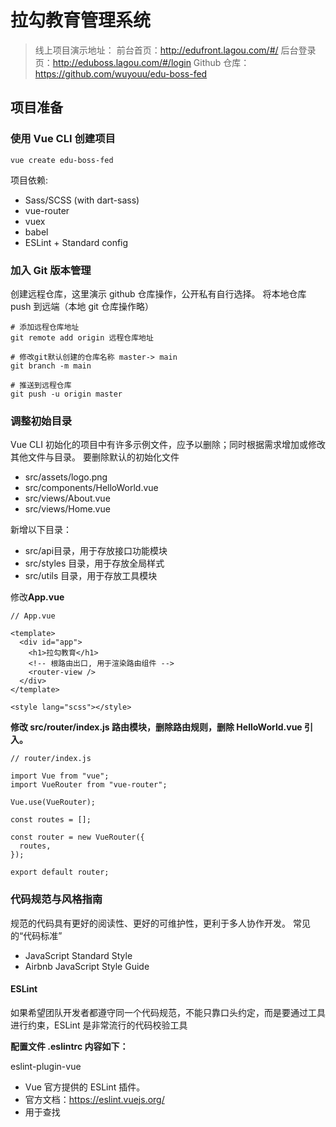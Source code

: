 # 拉勾教育管理系统

> 线上项⽬演示地址：
> 前台⾸⻚：http://edufront.lagou.com/#/
> 后台登录⻚：http://eduboss.lagou.com/#/login
> Github 仓库：https://github.com/wuyouu/edu-boss-fed

## 项⽬准备

### 使⽤ Vue CLI 创建项⽬

```
vue create edu-boss-fed
```

项目依赖:

- Sass/SCSS (with dart-sass)
- vue-router
- vuex
- babel
- ESLint  + Standard config

### 加⼊ Git 版本管理

创建远程仓库，这⾥演示 github 仓库操作，公开私有⾃⾏选择。
将本地仓库 push 到远端（本地 git 仓库操作略）

```
# 添加远程仓库地址
git remote add origin 远程仓库地址

# 修改git默认创建的仓库名称 master-> main
git branch -m main

# 推送到远程仓库
git push -u origin master

```

### 调整初始⽬录

Vue CLI 初始化的项⽬中有许多示例⽂件，应予以删除；同时根据需求增加或修改其他⽂件与⽬录。
要删除默认的初始化⽂件

- src/assets/logo.png
- src/components/HelloWorld.vue
- src/views/About.vue
- src/views/Home.vue

新增以下⽬录：

- src/api⽬录，⽤于存放接⼝功能模块
- src/styles ⽬录，⽤于存放全局样式
- src/utils ⽬录，⽤于存放⼯具模块

修改**App.vue**

```
// App.vue

<template>
  <div id="app">
    <h1>拉勾教育</h1>
    <!-- 根路由出口, 用于渲染路由组件 -->
    <router-view />
  </div>
</template>

<style lang="scss"></style>

```

**修改 src/router/index.js 路由模块，删除路由规则，删除 HelloWorld.vue 引⼊。**

```
// router/index.js

import Vue from "vue";
import VueRouter from "vue-router";

Vue.use(VueRouter);

const routes = [];

const router = new VueRouter({
  routes,
});

export default router;

```

### 代码规范与⻛格指南

规范的代码具有更好的阅读性、更好的可维护性，更利于多⼈协作开发。
常⻅的“代码标准”

- JavaScript Standard Style
- Airbnb JavaScript Style Guide

#### ESLint

如果希望团队开发者都遵守同⼀个代码规范，不能只靠⼝头约定，⽽是要通过⼯具进⾏约束，ESLint 是⾮常流⾏的代码校验⼯具

**配置⽂件 .eslintrc 内容如下：**

eslint-plugin-vue

- Vue 官⽅提供的 ESLint 插件。
- 官⽅⽂档：https://eslint.vuejs.org/
- ⽤于查找 <template> 、 <script> 、 .vue ⽂件中的：
  - 语法错误
  - Vue.js 指令的错误⽤法
  - 违反 Vue ⻛格指南的代码

@vue/eslint-config-standard

- 官⽅⽂档：https://standardjs.com/readme-zhcn.html
- 是⼀种⽆需配置，可便捷的统⼀代码⻛格的⽅式，具体⻅官⽅⽂档细则。
- 主要注意，代码不能有分号。

```
// .eslintrc

module.exports = {
  root: true,
  env: {
    node: true
  },
  extends: [
    'plugin:vue/essential',
    '@vue/standard'
  ],
  parserOptions: {
    parser: '@babel/eslint-parser'
  },
  rules: {
    'no-console': process.env.NODE_ENV === 'production' ? 'warn' : 'off',
    'no-debugger': process.env.NODE_ENV === 'production' ? 'warn' : 'off'
  }
}

```

设置完毕后，在 npm run serve 的服务器启动时保存代码会⾃动对代码进⾏ lint，也可以通过 npm run lint 命令执⾏ ESLint 的代码校验与修复。

##### ⾃定义校验规则

> ESLint 中⽂官⽅⽂档：https://cn.eslint.org/

ESLint 官⽹ -> ⽤户指南 -> 规则 中提供了每种规则的⽤法以及⽀持的选项。

⾸先得到规则名称, eslint 报错信息的 最后一个单词

ESLint 配置⽂件的 rules 属性可以对规则进⾏⾃定义设置，例如关闭分号的报错。

修改 ESLint 配置⽂件后，需要重启（静态⽂件服务器）⽣效。

注意：

- 如果修改规则后，重启却不⽣效，可以将 node_modules/.cache 的规则缓存⽬录删除后重启即可

### 样式与布局

#### Element 组件库

Element 是饿了么官⽅提供的组件库，⾮常适合开发后台管理系统等相关类型的项⽬。
官⽹：https://element.eleme.cn/
GitHub 仓库：https://github.com/ElemeFE/element

1. 安装

   ```
   npm i element-ui -S
   ```

2. 在 main.js 中导⼊

   > element-ui 中有许多组件，引⼊是可以采⽤两种⽅式，完整引⼊或按需引⼊，不同的引⼊⽅式根据组
   > 件的使⽤数量决定，最终影响打包后的⽂件体积。这⾥的项⽬采⽤完整引⼊⽅式。

   ```
   // main.js
   
   import Vue from "vue";
   import App from "./App.vue";
   import router from "./router";
   import store from "./store";
   
   // 引⼊ element 组件库
   import ElementUI from "element-ui";
   // 引⼊ element 主题⽂件
   import "element-ui/lib/theme-chalk/index.css";
   
   // 注册为 Vue 插件
   Vue.use(ElementUI);
   
   Vue.config.productionTip = false;
   
   new Vue({
     router,
     store,
     render: (h) => h(App),
   }).$mount("#app");
   
   ```

3. 测试使用

   ```
   // App.vue
   
   <template>
     <div id="app">
       <h1>拉勾教育</h1>
       <!-- 根路由出口, 用于渲染路由组件 -->
       <router-view />
   
       <!-- 测试element ui 组件是否生效, 过后删除 -->
       <el-row>
         <el-button>默认按钮</el-button>
         <el-button type="primary">主要按钮</el-button>
         <el-button type="success">成功按钮</el-button>
         <el-button type="info">信息按钮</el-button>
         <el-button type="warning">警告按钮</el-button>
         <el-button type="danger">危险按钮</el-button>
       </el-row>
     </div>
   </template>
   
   <style lang="scss"></style>
   
   ```

   使⽤后我们会发现 element 的使⽤⽅式很像 bootstrap，有需求，找⽂档

#### 样式处理

在 /src/styles ⽬录下创建以下样式⽂件

```
index.scss 			// 全局样式文件
mixin.scss			// 公共的mixin 混入文件, 用于保存复用样式
reset.scss			// 重置样式文件
variables.scss		// 央视变量文件
```

在 variables.scss 中添加以下样式变量（符合项⽬⻛格的颜⾊、字体），设置样式时可以直接使⽤，便于
维护。

```
// styles/variables.scss

$primary-color: #40586F;
$success-color: #51cf66;
$warning-color: #fcc419;
$danger-color: #ff6b6b;
$info-color: #868e96; // #22b8cf;

$body-bg: #E9EEF3; // #f5f5f9;
$sidebar-bg: #F8F9FB;
$navbar-bg: #F8F9FB;


$font-family: system-ui,
-apple-system,
"Segoe UI",
Roboto,
Helvetica,
Arial,
sans-serif;
```

在 index.scss 中添加以下样式，作为全局样式。

```
// styles/index.scss
@import './variables.scss';

// globals
html {
  font-family: $font-family;
  -webkit-text-size-adjust: 100%;
  -webkit-tap-highlight-color: rgba(0, 0, 0, 0);
  // better Font Rendering
  -webkit-font-smoothing: antialiased;
  -moz-osx-font-smoothing: grayscale;
}

body {
  margin: 0;
  background-color: $body-bg;
}

// custom element theme 更改 element 主题⾊
$--color-primary: $primary-color;
$--color-success: $success-color;
$--color-warning: $warning-color;
$--color-danger: $danger-color;
$--color-info: $info-color;
// change font path, required 改变 icon 字体路径变量，必需
$--font-path: '~element-ui/lib/theme-chalk/fonts';
// import element default theme 引⼊ element 默认主题⽂件（样式⽂件）
@import '~element-ui/packages/theme-chalk/src/index';
// node_modules/element-ui/packages/theme-chalk/src/common/var.sc // overrides
// .el-menu-item, .el-submenu__title {
// height: 50px;
// line-height: 50px;
// }

.el-pagination {
  color: #868e96;
}

// components
.status {
  display: inline-block;
  cursor: pointer;
  width: .875rem;
  height: .875rem;
  vertical-align: middle;
  border-radius: 50%;

  &-primary {
    background: $--color-primary;
  }

  &-success {
    background: $--color-success;
  }

  &-warning {
    background: $--color-warning;
  }

  &-danger {
    background: $--color-danger;
  }

  &-info {
    background: $--color-info;
  }
}
```

在⼊⼝⽂件 src/main.js 中引⼊全局样式⽂件 index.scss，同时移除⼊⼝⽂件中的 element 样式⽂件引
⼊。

```
// src/main.js

import Vue from "vue";
import App from "./App.vue";
import router from "./router";
import store from "./store";

// 引⼊ element 组件库
import ElementUI from "element-ui";

// 引⼊全局样式
import "./styles/index.scss";

// 注册为 Vue 插件
Vue.use(ElementUI);

Vue.config.productionTip = false;

new Vue({
  router,
  store,
  render: (h) => h(App),
}).$mount("#app");

```

#### 共享全局样式变量

当我们需要在组件中使⽤ variable.scss 中定义的变量时，需要先引⼊⽂件，然后才能访问变量，如果每
个组件都要使⽤的话就可以通过共享访问。
例如，在 App.vue 中根据样式变量进⾏颜⾊设置，~@ 代表 src ⽬录。

- 由于 css 与 sass 的相对路径写法没有区别，如果要使⽤特殊写法，必须设置 ~。
- @ 代表 /src ⽬录，为 webpack 别名，如果要在 sass 中使⽤，则需要书写为 ~@。

vue-html-loader和css-loader把不以/开头的路径作为相对路径处理，如果需要使用模块路径，需要在路径前加一个波浪线~

如果路径以 ~ 开头，其后的部分将会被看作模块依赖。可以给路径配置别名，比如：将 @ 指向 /src。这样一来，@import "~@/xx/yy"; 实际对应的就是：@import "/src/xx/yy";

```
// App.vue

<style lang="scss">
@import '~@/styles/variables.scss';

 .text {
 color: $warning-color;
 }
</style>

```

如果其他组件也需要操作，就可以配置 Vue CLI 向所有 Sass/Less 样式传⼊共享的全局变量(Vue CLI ⽂档)。
sass-loader ⽂档：addtionalData
sass-loader v8 指的是 8.x 版本，从 9.x 更新为了 addtionalData，现⾏ 10.x。

具体版本应查看 package.json 中的版本信息再进⾏对应设置。
在 package.json 同级创建 vue.config.js ⽂件，并设置以下配置：

```
// vue.config.js

const { defineConfig } = require("@vue/cli-service");
module.exports = defineConfig({
  transpileDependencies: true,
  css: {
    loaderOptions: {
      // 给 sass-loader 传递选项
      // 默认情况下 `sass` 选项会同时对 `sass` 和 `scss` 语法同时⽣效
      // 因为 `scss` 语法在内部也是由 sass-loader 处理的
      // 但是在配置 `prependData` 选项的时候
      // `scss` 语法会要求语句结尾必须有分号，`sass` 则要求必须没有分号
      // 在这种情况下，我们可以使⽤ `scss` 选项，对 `scss` 语法进⾏单独配置
      scss: {
        // additionalData: `@import "~@/variables.scss";`
        // 将路径修改为实际路径，添加 /styles 部分
        additionalData: `@import "~@/styles/variables.scss";`,
      },
    },
  },
});
```

### 路由处理

#### 初始化路由⻚⾯组件

在 views ⽬录中创建路由⻚⾯组件，设置⽅式如下：

- 每个⻚⾯组件设置独⽴⽬录，内部的 index.vue 为默认组件，如果当前⻚⾯还有其他组件，例如新建等功能，在 index.vue 同级设置即可。如果要拆分⼦组件，可以在 index.vue 同级创建 components⽬录存储。
- login 与 error-page 对应⼀级路由，⽽ user、menu 等其他组件对应⼆级路由，这时单独创建layout 组件⽤来设置后台常规⻚⾯的⼀级路由，这样 App.vue 中只设置根路由出⼝即可。

#### 配置路由规则

在 router/index.js 中定义路由规则，传统⽅式需要先引⼊每个组件模块，再进⾏路由规则设置。

- ⼀级路由为：login、layout、error-page
- error-page 设置 path 为 '*'，⽤于匹配未知路由地址并显示 404 ⻚⾯。
- 剩余组件均设置为 layout 的⼆级路由，其中 home 为 layout 的默认路由组件。

```
// router/index.js

import Vue from "vue"
import VueRouter from "vue-router"

import Login from '@/views/login/index'
import Layout from '@/views/layout/index'
import Home from '@/views/home/index'
import Role from '@/views/role/index'
import Menu from '@/views/menu/index'
import Resource from '@/views/resource/index'
import Course from '@/views/course/index'
import User from '@/views/user/index'
import Advert from '@/views/advert/index'
import AdvertSpace from '@/views/advert-space/index'
import ErrorPage from '@/views/error-page/index'

Vue.use(VueRouter)

const routes = [
  {
    path: '/login',
    name: 'login',
    component: Login
  },
  {
    path: '/',
    component: Layout,
    children: [
      {
        path: '',
        name: 'home',
        component: Home
      },
      {
        path: '/role',
        name: 'role',
        component: Role
      },
      {
        path: '/menu',
        name: 'menu',
        component: Menu
      },
      {
        path: '/resource',
        name: 'resource',
        component: Resource
      },
      {
        path: '/course',
        name: 'course',
        component: Course
      },
      {
        path: '/user',
        name: 'user',
        component: User
      },
      {
        path: '/advert',
        name: 'advert',
        component: Advert
      },
      {
        path: '/advert-space',
        name: 'advert-space',
        component: AdvertSpace
      },
    ]
  },
  {
    path: '*',
    name: 'error-page',
    component: ErrorPage
  }
]

const router = new VueRouter({
  routes
})

export default router

```

为了进⾏组件加载优化，应设置路由懒加载，这时可以使⽤ import()（mdn、Vue）来进⾏模块动态加载，模块（和⼦模块）会分割到单独的 chunk 中；⽅法返回的 Promise 对象设置给 component，这种组件只有在被需要时才会被 Vue 执⾏并渲染。通过以上处理，可以优化项⽬的加载速度。

```
// router/index.js

import Vue from "vue"
import VueRouter from "vue-router"

Vue.use(VueRouter)

const routes = [
  {
    path: '/login',
    name: 'login',
    component: () => import('@/views/login/index')
  },
  {
    path: '/',
    component: () => import('@/views/layout/index'),
    children: [
      {
        path: '',
        name: 'home',
        component: () => import('@/views/home/index')
      },
      {
        path: '/role',
        name: 'role',
        component: () => import('@/views/role/index')
      },
      {
        path: '/menu',
        name: 'menu',
        component: () => import('@/views/menu/index')
      },
      {
        path: '/resource',
        name: 'resource',
        component: () => import('@/views/resource/index')
      },
      {
        path: '/course',
        name: 'course',
        component: () => import('@/views/course/index')
      },
      {
        path: '/user',
        name: 'user',
        component: () => import('@/views/user/index')
      },
      {
        path: '/advert',
        name: 'advert',
        component: () => import('@/views/advert/index')
      },
      {
        path: '/advert-space',
        name: 'advert-space',
        component: () => import('@/views/advert-space/index')
      },
    ]
  },
  {
    path: '*',
    name: 'error-page',
    component: () => import('@/views/error-page/index')
  }
]

const router = new VueRouter({
  routes
})

export default router

```

打包时各个路由⻚⾯组件会存储在单独的 chunk 中，每个路由组件只有在被访问时才会加载

**可以发现 chunk 的名称都是编号形式，没有实际语义。webpack 允许通过魔法注释给 chunk 定义名称，可读性更强。**

```
// router/index.js

import Vue from "vue"
import VueRouter from "vue-router"

Vue.use(VueRouter)

const routes = [
  {
    path: '/login',
    name: 'login',
    component: () => import(/* webpackChunkName: 'login' */'@/views/login/index')
  },
  {
    path: '/',
    component: () => import(/* webpackChunkName: 'layout' */'@/views/layout/index'),
    children: [
      {
        path: '',
        name: 'home',
        component: () => import(/* webpackChunkName: 'home' */'@/views/home/index')
      },
      {
        path: '/role',
        name: 'role',
        component: () => import(/* webpackChunkName: 'role' */'@/views/role/index')
      },
      {
        path: '/menu',
        name: 'menu',
        component: () => import(/* webpackChunkName: 'menu' */'@/views/menu/index')
      },
      {
        path: '/resource',
        name: 'resource',
        component: () => import(/* webpackChunkName: 'resource' */'@/views/resource/index')
      },
      {
        path: '/course',
        name: 'course',
        component: () => import(/* webpackChunkName: 'course' */'@/views/course/index')
      },
      {
        path: '/user',
        name: 'user',
        component: () => import(/* webpackChunkName: 'user' */'@/views/user/index')
      },
      {
        path: '/advert',
        name: 'advert',
        component: () => import(/* webpackChunkName: 'advert' */'@/views/advert/index')
      },
      {
        path: '/advert-space',
        name: 'advert-space',
        component: () => import(/* webpackChunkName: 'advert-space' */'@/views/advert-space/index')
      },
    ]
  },
  {
    path: '*',
    name: 'error-page',
    component: () => import(/* webpackChunkName: 'error-page' */'@/views/error-page/index')
  }
]

const router = new VueRouter({
  routes
})

export default router

```

### 布局处理

通过 Element 组件库进⾏布局

#### 布局容器

通过 Element 的 Container 布局容器 进⾏初始布局。
项⽬需要的布局⻛格为示例中倒数第⼆个，拷⻉对应结构。

```
// layout/index.vue

<template>
  <el-container>
    <el-aside width="200px">Aside</el-aside>
    <el-container>
      <el-header>Header</el-header>
      <el-main>Main</el-main>
    </el-container>
  </el-container>
</template>
```

Element 组件具有与组件名相同的类名，⽤于设置样式。

- 容器⾼度通过 vh 设置，1vh = 1%视⼝⾼度；设置最⼩宽度防⽌窗⼝尺⼨变化导致内容堆叠。
- 内部区域根据 Element 颜⾊设置或⾃⾏选择。

```
// layout/index.vue

<style lang="scss" scoped>
.el-container {
  height: 100vh;
  min-width: 980px;
}

.el-aside {
  background-color: #d3dce6;
}

.el-header {
  background-color: #b3c0d1;
}

.el-main {
  background-color: #e9eef3;
}
</style>

```

#### 侧边栏菜单

通过 Element 的 NavMenu 创建侧边栏。
找到 NavMenu 的侧栏中⾃定义颜⾊示例的结构。

将 layout 中的侧边栏设置为 AppAside 组件，保存在 layout/components/ 中。

```
// layout/components/AppAside.vue

<template>
  <div class="app-aside">
    <el-menu
      default-active="2"
      class="el-menu-vertical-demo"
      @open="handleOpen"
      @close="handleClose"
      background-color="#545c64"
      text-color="#fff"
      active-text-color="#ffd04b"
    >
      <el-submenu index="1">
        <template slot="title">
          <i class="el-icon-location"></i>
          <span>导航一</span>
        </template>
        <el-menu-item-group>
          <template slot="title">分组一</template>
          <el-menu-item index="1-1">选项1</el-menu-item>
          <el-menu-item index="1-2">选项2</el-menu-item>
        </el-menu-item-group>
        <el-menu-item-group title="分组2">
          <el-menu-item index="1-3">选项3</el-menu-item>
        </el-menu-item-group>
        <el-submenu index="1-4">
          <template slot="title">选项4</template>
          <el-menu-item index="1-4-1">选项1</el-menu-item>
        </el-submenu>
      </el-submenu>
      <el-menu-item index="2">
        <i class="el-icon-menu"></i>
        <span slot="title">导航二</span>
      </el-menu-item>
      <el-menu-item index="3" disabled>
        <i class="el-icon-document"></i>
        <span slot="title">导航三</span>
      </el-menu-item>
      <el-menu-item index="4">
        <i class="el-icon-setting"></i>
        <span slot="title">导航四</span>
      </el-menu-item>
    </el-menu>
  </div>
</template>
```

初始结构中 <el-menu> 设置了 open 与 close 事件，不需要可以删除。

```
// layout/components/AppAside.vue

@open="handleOpen"
@close="handleClose"
```

随后将之前的侧边栏菜单组件代码放⼊。

在 layout 中引⼊ AppAside 组件

```
// layout/index.vue

<el-aside width="200px">
  <app-aside></app-aside>
</el-aside>


<script>
import AppAside from "./components/AppAside..vue";
export default {
  ...
  components: { AppAside },
  ...
};
</script>
```

接下来给菜单设置基础样式

```
// layout/components/AppAside.vue

<style lang="scss" scoped>
.app-aside {
  height: 100%;
  .el-menu {
    height: 100%;
    border-right: 0 none;
  }
}
</style>
```

根据项⽬侧边栏菜单功能进⾏结构与内容调整。

- <el-menu-item> 代表没有⼦项的菜单
- <el-submenu> 代表具有⼦项的菜单

```
// layout/components/AppAside.vue

<!-- 导航菜单组件 -->
<el-menu
  default-active="2"
  class="el-menu-vertical-demo"
  background-color="#545c64"
  text-color="#fff"
  active-text-color="#ffd04b"
>
  <el-submenu index="1">
    <template slot="title">
      <i class="el-icon-location"></i>
      <span>权限管理</span>
    </template>
    <el-menu-item index="1-1">
      <i class="el-icon-document"></i>
      <span>⻆⾊列表</span>
    </el-menu-item>
    <el-menu-item index="1-2">
      <i class="el-icon-document"></i>
      <span>菜单列表</span>
    </el-menu-item>
    <el-menu-item index="1-3">
      <i class="el-icon-document"></i>
      <span>资源列表</span>
    </el-menu-item>
  </el-submenu>
  <el-menu-item index="2">
    <i class="el-icon-menu"></i>
    <span slot="title">课程管理</span>
  </el-menu-item>
  <el-menu-item index="3">
    <i class="el-icon-document"></i>
    <span slot="title">⽤户管理</span>
  </el-menu-item>
  <el-submenu index="4">
    <template slot="title">
      <i class="el-icon-setting"></i>
      <span slot="title">⼴告管理</span>
    </template>
    <el-menu-item index="4-1">
      <i class="el-icon-document"></i>
      <span>⼴告列表</span>
    </el-menu-item>
    <el-menu-item index="4-2">
      <i class="el-icon-document"></i>
      <span>⼴告位列表</span>
    </el-menu-item>
  </el-submenu>
</el-menu>
```

操作时两个 <el-submenu> 不能同时展开。
设置⽅式： 给 <el-menu> 设置 unique-opened 属性即可。

```
// layout/components/AppAside.vue

<el-menu
  default-active="2"
  class="el-menu-vertical-demo"
  background-color="#545c64"
  text-color="#fff"
  active-text-color="#ffd04b"
  unique-opened
>
    ...
</el-menu>
```

当点击列表项时，应该进⾏路由操作，可以使⽤ NavMenu 的 router 功能。

- 设置⽅式： 给 <el-menu> 设置 router 属性，即可使⽤ vue-router 模式。

- 该模式会在激活导航时以 index 属性作为 path进⾏路由跳转。

```
// layout/components/AppAside.vue

  <el-menu
      default-active="2"
      class="el-menu-vertical-demo"
      background-color="#545c64"
      text-color="#fff"
      active-text-color="#ffd04b"
      unique-opened
      router
    >
      <el-submenu index="1">
        <template slot="title">
          <i class="el-icon-location"></i>
          <span>权限管理</span>
        </template>
        <el-menu-item index="/role">
          <i class="el-icon-document"></i>
          <span>⻆⾊列表</span>
        </el-menu-item>
        <el-menu-item index="/menu">
          <i class="el-icon-document"></i>
          <span>菜单列表</span>
        </el-menu-item>
        <el-menu-item index="/resource">
          <i class="el-icon-document"></i>
          <span>资源列表</span>
        </el-menu-item>
      </el-submenu>
      <el-menu-item index="/course">
        <i class="el-icon-menu"></i>
        <span slot="title">课程管理</span>
      </el-menu-item>
      <el-menu-item index="/user">
        <i class="el-icon-document"></i>
        <span slot="title">⽤户管理</span>
      </el-menu-item>
      <el-submenu index="4">
        <template slot="title">
          <i class="el-icon-setting"></i>
          <span slot="title">⼴告管理</span>
        </template>
        <el-menu-item index="/advert">
          <i class="el-icon-document"></i>
          <span>⼴告列表</span>
        </el-menu-item>
        <el-menu-item index="/advert-space">
          <i class="el-icon-document"></i>
          <span>⼴告位列表</span>
        </el-menu-item>
      </el-submenu>
    </el-menu>
```

路由切换设置成功，最后在 layout 组件中设置⼦路由出⼝即可完成。

```
// layout/index.vue

<template>
  <el-container>
    <el-aside width="200px">
      <app-aside></app-aside>
    </el-aside>
    <el-container>
      <el-header>Header</el-header>
      <el-main>
        <!-- 设置⼦路由出⼝ -->
        <router-view></router-view>
      </el-main>
    </el-container>
  </el-container>
</template>
```

#### 头部布局

头部分为左侧导航以及右侧⽤户菜单。
⾸先，将头部封装为 AppHeader 组件，保存到 layout/components/ 中。

```
// layout/components/AppHeader.vue

<template>
  <div class="app-header">Header</div>
</template>
```

在 layout 中引⼊AppHeader 组件

```
// layout/index.vue

<el-header>
  <!-- 头部组件 -->
  <app-header></app-header>
</el-header>


<script>
import AppAside from "./components/AppAside..vue";
import AppHeader from "./components/AppHeader.vue";
export default {
  ...
  components: { AppAside, AppHeader },
  ...
};
</script>
```

##### 左侧

左侧导航使⽤ Element 的 ⾯包屑导航 设置。

```
// layout/components/AppHeader.vue

<template>
  <div class="app-header">
    <el-breadcrumb separator="/">
      <el-breadcrumb-item :to="{ path: '/' }">⾸⻚</el-breadcrumb-item>
      <el-breadcrumb-item><a href="/">活动管理</a></el-breadcrumb-item>
      <el-breadcrumb-item>活动列表</el-breadcrumb-item>
      <el-breadcrumb-item>活动详情</el-breadcrumb-item>
    </el-breadcrumb>
  </div>
</template>
```

修改 header 背景⾊（避免箭头颜⾊与背景相同看不⻅）。

```
// layout/index.vue

.el-header {
  background-color: #fff;
}
```

设置头部内容垂直居中。

```
// layout/components/AppHeader.vue

<style lang="scss" scoped>
.app-header {
  height: 100%;
  display: flex;
  align-items: center; // 设置垂直居中
}
</style>
```

##### 右侧

右侧使⽤ Element 的 下拉菜单 设置。

```
// layout/components/AppHeader.vue

<template>
  <div class="app-header">
    <!-- 左侧面包屑 -->
    ...
    <!-- 右侧下拉菜单 -->
    <el-dropdown>
      <span class="el-dropdown-link">
        下拉菜单<i class="el-icon-arrow-down el-icon--right"></i>
      </span>
      <el-dropdown-menu slot="dropdown">
        <el-dropdown-item>⻩⾦糕</el-dropdown-item>
        <el-dropdown-item>狮⼦头</el-dropdown-item>
        <el-dropdown-item>螺蛳粉</el-dropdown-item>
        <el-dropdown-item disabled>双⽪奶</el-dropdown-item>
        <el-dropdown-item divided>蚵仔煎</el-dropdown-item>
      </el-dropdown-menu>
    </el-dropdown>
  </div>
</template>
```

设置左右显示。

```
// layout/components/AppHeader.vue

<style lang="scss" scoped>
.app-header {
  height: 100%;
  display: flex;
  justify-content: space-between;
  align-items: center; // 设置垂直居中
}
</style>
```

将下拉菜单⽂字更改为 Element 的 Avatar 组件。

```
// layout/components/AppHeader.vue

<!-- 右侧下拉菜单 -->
<el-dropdown>
  <span class="el-dropdown-link">
    <!-- Avatar 头像组件 -->
    <el-avatar
      :size="30"
      src="https://cube.elemecdn.com/3/7c/3ea6beec64369c2642b92c6726f1epng.png"
    ></el-avatar>
    <i class="el-icon-arrow-down el-icon--right"></i>
  </span>
  ...
</el-dropdown>
```

设置头像与右侧箭头垂直居中

```
// layout/components/AppHeader.vue

<style lang="scss" scoped>
.app-header {
  ...
  .el-dropdown-link {
    display: flex;
    align-items: center;
  }
}
</style>
```

最后修改下拉菜单内容与结构，divided 属性⽤于设置分割线。

```
// layout/components/AppHeader.vue

<!-- 右侧下拉菜单 -->
<el-dropdown>
  ...
  <el-dropdown-menu slot="dropdown">
    <el-dropdown-item>⽤户信息</el-dropdown-item>
    <el-dropdown-item divided>推出</el-dropdown-item>
  </el-dropdown-menu>
</el-dropdown>
```

### 接⼝处理

接⼝⽂档：

- 拉勾前台: http://edufront.lagou.com/front/
- 拉勾后台: http://eduboss.lagou.com/boss/v2/api-docs?group=edu-boss-boot

提供的接口不可用(没有权限), 之后会用node.js写接口

#### 封装请求模块

项⽬中我们需要通过接⼝进⾏数据请求，为了便于操作，我们要封装⽤于请求操作的函数。
在 Vue.js 中通常搭配 Axios 进⾏ AJAX 请求操作，⾸先来安装 Axios。

```
npm install axios

```

在 utils/ 中创建 request.js ⽂件作为请求功能模块，在⽂件中引⼊ Axios。

```
// utils/request.js

// 引⼊ axios
import axios from 'axios'

// axios.create() 可以使⽤⾃定义配置新建⼀个 axios 实例
const request = axios.create({})

export default request
```

#### 测试示例

```
// App.vue

import request from "@/utils/request";

request({
  method: "GET",
  // 某个后台接⼝ url
  // url: 'http://eduboss.lagou.com/boss/v2/api-docs?group=edu-boss-boot'
  // 某个前台接⼝ url
  url: "http://edufront.lagou.com/front/ad/getAdList",
}).then((res) => {
  console.log(res);
});
```

观察发现接⼝的基地址有2个，每次请求接⼝书写完整地址较为繁琐。

这时可以给 request 设置拦截器来判断 url 前缀，再将对应基地址设置给 config.baseURL。

- axios 具有请求拦截器与响应拦截器，⽤于在请求与响应前进⾏提前处理。
- 请拦截器参数 config 为本次请求的相关配置信息，这⾥通过 baseURL 来修改请求的基地址。
- 操作完毕，最后⼀定要返回 config 让配置修改⽣效，否则请求⽆法发送成功。

```
// utils/requrest.js

...
// 封装 URL 基地址检测函数
function getBaseURL(url) {
  if (url.startsWith('/boss')) {
    return 'http://eduboss.lagou.com'
  } else {
    return 'http://edufront.lagou.com'
  }
}

// 设置请求拦截器
request.interceptors.request.use(function (config) {
  // 根据请求的 URL 判断基地址，设置给 config.baseURL
  config.baseURL = getBaseURL(config.url)
  return config
})
```

再次请求时前缀设置为 /boss 或 /front 即可。（测试后删除）

```
// App.vue

import request from "@/utils/request";

request({
  method: "GET",
  // 某个后台接⼝
  // url: '/boss/v2/api-docs?group=edu-boss-boot'
  // 某个前台接⼝ url
  url: "/front/ad/getAdList",
}).then((res) => {
  console.log("响应内容：", res);
});
```

#### 实际开发-忽略测试示例部分

因为我们暂只会写一个接口, 直接给axios设置baseUrl

```
// axios.create() 可以使⽤⾃定义配置新建⼀个 axios 实例
const request = axios.create({
  baseURL: 'http://localhost:3000'
})

```

